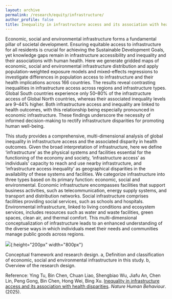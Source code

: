 ```yaml
---
layout: archive
permalink: /research/equity/infrastructure/
author_profile: false
title: Inequality in infrastructure access and its association with health disparities
---
```


Economic, social and environmental infrastructure forms a fundamental pillar of societal development. Ensuring equitable access to infrastructure for all residents is crucial for achieving the Sustainable Development Goals, yet knowledge gaps remain in infrastructure accessibility and inequality and their associations with human health. Here we generate gridded maps of economic, social and environmental infrastructure distribution and apply population-weighted exposure models and mixed-effects regressions to investigate differences in population access to infrastructure and their health implications across 166 countries. The results reveal contrasting inequalities in infrastructure access across regions and infrastructure types. Global South countries experience only 50–80% of the infrastructure access of Global North countries, whereas their associated inequality levels are 9–44% higher. Both infrastructure access and inequality are linked to health outcomes, with this relationship being especially pronounced in economic infrastructure. These findings underscore the necessity of informed decision-making to rectify infrastructure disparities for promoting human well-being.


This study provides a comprehensive, multi-dimensional analysis of global inequality in infrastructure access and the associated disparity in health outcomes. Given the broad interpretation of infrastructure, here we define ‘infrastructure’ as the physical systems and facilities essential for the functioning of the economy and society, ‘infrastructure access’ as individuals’ capacity to reach and use nearby infrastructure, and ‘infrastructure access inequality’ as geographical disparities in the availability of these systems and facilities. We categorize infrastructure into three types based on its primary function: economic, social and environmental. Economic infrastructure encompasses facilities that support business activities, such as telecommunication, energy supply systems, and transport and distribution networks. Social infrastructure comprises facilities providing social services, such as schools and hospitals. Environmental infrastructure, linked to living conditions and ecosystem services, includes resources such as water and waste facilities, green spaces, clean air, and thermal comfort. This multi-dimensional conceptualization of infrastructure leads to an enhanced understanding of the diverse ways in which individuals meet their needs and communities manage public goods across regions.

 
![](https://thutyecology.github.io/images/infrastructure-framework.png){:height="200px" width="800px"}

Conceptual framework and research design. a, Definition and classification of economic, social and environmental infrastructure in this study. b, Overview of the research design.

Reference: Ying Tu, Bin Chen, Chuan Liao, Shengbiao Wu, Jiafu An, Chen Lin, Peng Gong, Bin Chen, Hong Wei, Bing Xu. [Inequality in infrastructure access and its association with health disparities](https://www.nature.com/articles/s41562-025-02208-3). *Nature Human Behaviour*. (2025).
